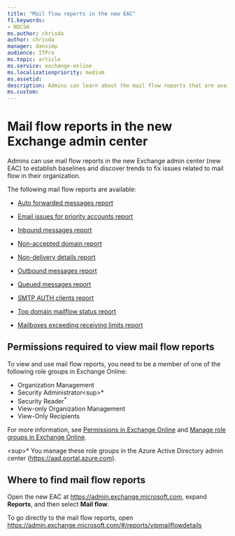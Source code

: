 ```yaml
---
title: "Mail flow reports in the new EAC"
f1.keywords:
- NOCSH
ms.author: chrisda
author: chrisda
manager: dansimp
audience: ITPro
ms.topic: article
ms.service: exchange-online
ms.localizationpriority: medium
ms.assetid:
description: Admins can learn about the mail flow reports that are available in the new Exchange admin center.
ms.custom:
---
```


# Mail flow reports in the new Exchange admin center

Admins can use mail flow reports in the new Exchange admin center (new EAC) to establish baselines and discover trends to fix issues related to mail flow in their organization.

The following mail flow reports are available:

- [Auto forwarded messages report](mfr-auto-forwarded-messages-report.md)

- [Email issues for priority accounts report](mfr-email-issues-for-priority-accounts-report.md)

- [Inbound messages report](mfr-inbound-messages-and-outbound-messages-reports.md)

- [Non-accepted domain report](mfr-non-accepted-domain-report.md)

- [Non-delivery details report](mfr-non-delivery-details-report.md)

- [Outbound messages report](mfr-inbound-messages-and-outbound-messages-reports.md)

- [Queued messages report](mfr-queued-messages-report.md)

- [SMTP AUTH clients report](mfr-smtp-auth-clients-report.md)

- [Top domain mailflow status report](mfr-top-domain-mailflow-status-report.md)

- [Mailboxes exceeding receiving limits report](mailboxes-exceeding-receiving-limits-report.md)

## Permissions required to view mail flow reports

To view and use mail flow reports, you need to be a member of one of the following role groups in Exchange Online:

- Organization Management
- Security Administrator<sup\>*</sup>
- Security Reader<sup>\*</sup>
- View-only Organization Management
- View-Only Recipients

For more information, see [Permissions in Exchange Online](../../permissions-exo/permissions-exo.md) and [Manage role groups in Exchange Online](../../permissions-exo/role-groups.md).

<sup\>*</sup> You manage these role groups in the Azure Active Directory admin center (<https://aad.portal.azure.com>).

## Where to find mail flow reports

Open the new EAC at <https://admin.exchange.microsoft.com>, expand **Reports**, and then select **Mail flow**.

To go directly to the mail flow reports, open <https://admin.exchange.microsoft.com/#/reports/vipmailflowdetails>
